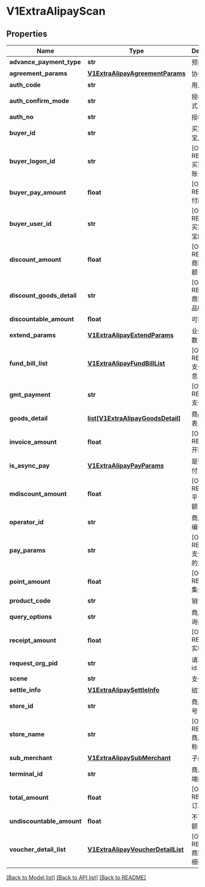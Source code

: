 # V1ExtraAlipayScan

## Properties
Name | Type | Description | Notes
------------ | ------------- | ------------- | -------------
**advance_payment_type** | **str** | 预授权类型 | 
**agreement_params** | [**V1ExtraAlipayAgreementParams**](V1ExtraAlipayAgreementParams.md) | 协议参数 | [optional] 
**auth_code** | **str** | 用户的条码 | 
**auth_confirm_mode** | **str** | 授权确认方式 | 
**auth_no** | **str** | 授权号 | 
**buyer_id** | **str** | 买家的支付宝用户id | 
**buyer_logon_id** | **str** | [ONLY IN RESPONSE] 买家支付宝账号 | 
**buyer_pay_amount** | **float** | [ONLY IN RESPONSE] 付款金额 | 
**buyer_user_id** | **str** | [ONLY IN RESPONSE] 买家在支付宝的用户id | 
**discount_amount** | **float** | [ONLY IN RESPONSE] 商家优惠金额 | 
**discount_goods_detail** | **str** | [ONLY IN RESPONSE] 商家优惠商品明细 | 
**discountable_amount** | **float** | 可打折金额 | 
**extend_params** | [**V1ExtraAlipayExtendParams**](V1ExtraAlipayExtendParams.md) | 业务扩展参数 | [optional] 
**fund_bill_list** | [**V1ExtraAlipayFundBillList**](V1ExtraAlipayFundBillList.md) | [ONLY IN RESPONSE] 支付金额信息 | [optional] 
**gmt_payment** | **str** | [ONLY IN RESPONSE] 支付时间 | 
**goods_detail** | [**list[V1ExtraAlipayGoodsDetail]**](V1ExtraAlipayGoodsDetail.md) | 商品明细列表 | [optional] 
**invoice_amount** | **float** | [ONLY IN RESPONSE] 开票金额 | 
**is_async_pay** | [**V1ExtraAlipayPayParams**](V1ExtraAlipayPayParams.md) | 是否异步支付 | [optional] 
**mdiscount_amount** | **float** | [ONLY IN RESPONSE] 平台优惠金额 | 
**operator_id** | **str** | 商户操作员编号 | 
**pay_params** | **str** | [ONLY IN RESPONSE] 支付宝返回的支付参数 | 
**point_amount** | **float** | [ONLY IN RESPONSE] 集分宝金额 | 
**product_code** | **str** | 销售产品码 | 
**query_options** | **str** | 商户授权查询类型 | 
**receipt_amount** | **float** | [ONLY IN RESPONSE] 实收金额 | 
**request_org_pid** | **str** | 请求方机构id | 
**scene** | **str** | 支付场景 | 
**settle_info** | [**V1ExtraAlipaySettleInfo**](V1ExtraAlipaySettleInfo.md) | 结算信息 | [optional] 
**store_id** | **str** | 商户门店编号 | 
**store_name** | **str** | [ONLY IN RESPONSE] 商户门店名称 | 
**sub_merchant** | [**V1ExtraAlipaySubMerchant**](V1ExtraAlipaySubMerchant.md) | 子商户信息 | [optional] 
**terminal_id** | **str** | 商户机具终端编号 | 
**total_amount** | **float** | [ONLY IN RESPONSE] 订单金额 | 
**undiscountable_amount** | **float** | 不可打折金额 | 
**voucher_detail_list** | [**V1ExtraAlipayVoucherDetailList**](V1ExtraAlipayVoucherDetailList.md) | [ONLY IN RESPONSE] 商家优惠明细列表 | [optional] 

[[Back to Model list]](../README.md#documentation-for-models) [[Back to API list]](../README.md#documentation-for-api-endpoints) [[Back to README]](../README.md)


